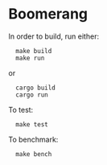 # Boomerang

In order to build, run either:

```
  make build
  make run
```

or

```
  cargo build
  cargo run
```

To test:

```
  make test
```

To benchmark:

```
  make bench
```
